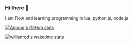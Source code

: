 ### Hi there 👋

I am Flow and learning programming in lua, python js, node.js 

[![Anurag's GitHub stats](https://github-readme-stats.vercel.app/api?username=flowdevlol)](https://github.com/anuraghazra/github-readme-stats)


[![willianrod's wakatime stats](https://github-readme-stats.vercel.app/api/wakatime?username=flowdevlol)](https://github.com/anuraghazra/github-readme-stats)
